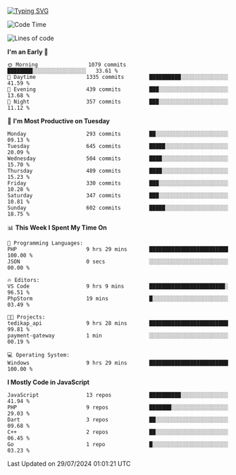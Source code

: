 [![Typing SVG](https://readme-typing-svg.demolab.com?font=Fira+Code&pause=1000&color=F7F7F7&random=false&width=435&lines=Hi+%F0%9F%91%8B%2C+I'm+Rafiu+Sidqi;Junior+Backend+Developer)](https://git.io/typing-svg)
<!--START_SECTION:waka-->
![Code Time](http://img.shields.io/badge/Code%20Time-295%20hrs%2050%20mins-blue)

![Lines of code](https://img.shields.io/badge/From%20Hello%20World%20I%27ve%20Written-1.3%20million%20lines%20of%20code-blue)

**I'm an Early 🐤** 

```text
🌞 Morning                1079 commits        ████████░░░░░░░░░░░░░░░░░   33.61 % 
🌆 Daytime                1335 commits        ██████████░░░░░░░░░░░░░░░   41.59 % 
🌃 Evening                439 commits         ███░░░░░░░░░░░░░░░░░░░░░░   13.68 % 
🌙 Night                  357 commits         ███░░░░░░░░░░░░░░░░░░░░░░   11.12 % 
```
📅 **I'm Most Productive on Tuesday** 

```text
Monday                   293 commits         ██░░░░░░░░░░░░░░░░░░░░░░░   09.13 % 
Tuesday                  645 commits         █████░░░░░░░░░░░░░░░░░░░░   20.09 % 
Wednesday                504 commits         ████░░░░░░░░░░░░░░░░░░░░░   15.70 % 
Thursday                 489 commits         ████░░░░░░░░░░░░░░░░░░░░░   15.23 % 
Friday                   330 commits         ███░░░░░░░░░░░░░░░░░░░░░░   10.28 % 
Saturday                 347 commits         ███░░░░░░░░░░░░░░░░░░░░░░   10.81 % 
Sunday                   602 commits         █████░░░░░░░░░░░░░░░░░░░░   18.75 % 
```


📊 **This Week I Spent My Time On** 

```text
💬 Programming Languages: 
PHP                      9 hrs 29 mins       █████████████████████████   100.00 % 
JSON                     0 secs              ░░░░░░░░░░░░░░░░░░░░░░░░░   00.00 % 

🔥 Editors: 
VS Code                  9 hrs 9 mins        ████████████████████████░   96.51 % 
PhpStorm                 19 mins             █░░░░░░░░░░░░░░░░░░░░░░░░   03.49 % 

🐱‍💻 Projects: 
tedikap_api              9 hrs 28 mins       █████████████████████████   99.81 % 
payment-gateway          1 min               ░░░░░░░░░░░░░░░░░░░░░░░░░   00.19 % 

💻 Operating System: 
Windows                  9 hrs 29 mins       █████████████████████████   100.00 % 
```

**I Mostly Code in JavaScript** 

```text
JavaScript               13 repos            ██████████░░░░░░░░░░░░░░░   41.94 % 
PHP                      9 repos             ███████░░░░░░░░░░░░░░░░░░   29.03 % 
Dart                     3 repos             ██░░░░░░░░░░░░░░░░░░░░░░░   09.68 % 
C++                      2 repos             ██░░░░░░░░░░░░░░░░░░░░░░░   06.45 % 
Go                       1 repo              █░░░░░░░░░░░░░░░░░░░░░░░░   03.23 % 
```




 Last Updated on 29/07/2024 01:01:21 UTC
<!--END_SECTION:waka-->
